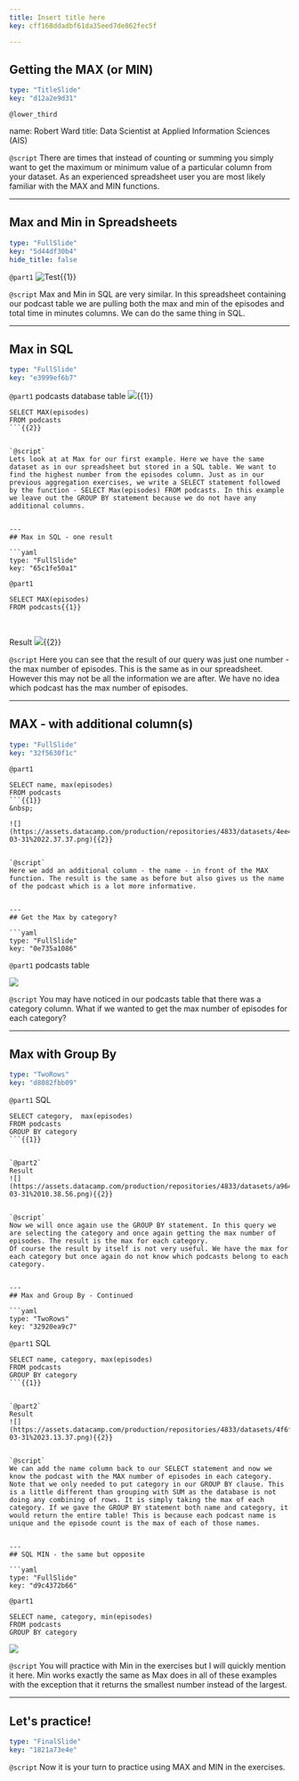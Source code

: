 ```yaml
---
title: Insert title here
key: cff168ddadbf61da35eed7de862fec5f

---
```

## Getting the MAX (or MIN)

```yaml
type: "TitleSlide"
key: "d12a2e9d31"
```

`@lower_third`

name: Robert Ward
title: Data Scientist at Applied Information Sciences (AIS)


`@script`
There are times that instead of counting or summing you simply want to get the maximum or minimum value of a particular column from your dataset. As an experienced spreadsheet user you are most likely familiar with the MAX and MIN functions.


---
## Max and Min in Spreadsheets

```yaml
type: "FullSlide"
key: "5d44df30b4"
hide_title: false
```

`@part1`
![Test](https://assets.datacamp.com/production/repositories/4833/datasets/8955749e97c652135520e0da942a046d96bc5e77/Screenshot%202019-03-31%2009.56.01.png){{1}}


`@script`
Max and Min in SQL are very similar. In this spreadsheet containing our podcast table we are pulling both the max and min of the episodes and total time in minutes columns. We can do the same thing in SQL.


---
## Max in SQL

```yaml
type: "FullSlide"
key: "e3999ef6b7"
```

`@part1`
podcasts database table
![](https://assets.datacamp.com/production/repositories/4833/datasets/5f43b9a3c9d1fcbc591e475b172244c5b0d5a90b/Screenshot%202019-03-31%2010.08.57.png){{1}}

```
SELECT MAX(episodes)
FROM podcasts
```{{2}}


`@script`
Lets look at at Max for our first example. Here we have the same dataset as in our spreadsheet but stored in a SQL table. We want to find the highest number from the episodes column. Just as in our previous aggregation exercises, we write a SELECT statement followed by the function - SELECT Max(episodes) FROM podcasts. In this example we leave out the GROUP BY statement because we do not have any additional columns.


---
## Max in SQL - one result

```yaml
type: "FullSlide"
key: "65c1fe50a1"
```

`@part1`
```
SELECT MAX(episodes)
FROM podcasts{{1}}
```
&nbsp;

Result 
![](https://assets.datacamp.com/production/repositories/4833/datasets/02726a8eae58b6cae2b32d71a5e65e613651159a/Screenshot%202019-03-30%2023.08.17.png){{2}}


`@script`
Here you can see that the result of our query was just one number - the max number of episodes. This is the same as in our spreadsheet. However this may not be all the information we are after. We have no idea which podcast has the max number of episodes.


---
## MAX - with additional column(s)

```yaml
type: "FullSlide"
key: "32f5630f1c"
```

`@part1`
```
SELECT name, max(episodes)
FROM podcasts
```{{1}}
&nbsp;

![](https://assets.datacamp.com/production/repositories/4833/datasets/4ee42879d2003e5114f27acb7a413dd1d8fb45f8/Screenshot%202019-03-31%2022.37.37.png){{2}}


`@script`
Here we add an additional column - the name - in front of the MAX function. The result is the same as before but also gives us the name of the podcast which is a lot more informative.


---
## Get the Max by category?

```yaml
type: "FullSlide"
key: "0e735a1086"
```

`@part1`
podcasts table 

![](https://assets.datacamp.com/production/repositories/4833/datasets/5f43b9a3c9d1fcbc591e475b172244c5b0d5a90b/Screenshot%202019-03-31%2010.08.57.png)


`@script`
You may have noticed in our podcasts table that there was a category column. What if we wanted to get the max number of episodes for each category?


---
## Max with Group By

```yaml
type: "TwoRows"
key: "d8082fbb09"
```

`@part1`
SQL 
```
SELECT category,  max(episodes)
FROM podcasts
GROUP BY category
```{{1}}


`@part2`
Result 
![](https://assets.datacamp.com/production/repositories/4833/datasets/a9642317eab31cc76813ab44033a2034ace60a4a/Screenshot%202019-03-31%2010.38.56.png){{2}}


`@script`
Now we will once again use the GROUP BY statement. In this query we are selecting the category and once again getting the max number of episodes. The result is the max for each category.
Of course the result by itself is not very useful. We have the max for each category but once again do not know which podcasts belong to each category.


---
## Max and Group By - Continued

```yaml
type: "TwoRows"
key: "32920ea9c7"
```

`@part1`
SQL 
```
SELECT name, category, max(episodes)
FROM podcasts
GROUP BY category
```{{1}}


`@part2`
Result 
![](https://assets.datacamp.com/production/repositories/4833/datasets/4f6f736113d5cbcbba04c8bf132f1f10603495dd/Screenshot%202019-03-31%2023.13.37.png){{2}}


`@script`
We can add the name column back to our SELECT statement and now we know the podcast with the MAX number of episodes in each category. Note that we only needed to put category in our GROUP BY clause. This is a little different than grouping with SUM as the database is not doing any combining of rows. It is simply taking the max of each category. If we gave the GROUP BY statement both name and category, it would return the entire table! This is because each podcast name is unique and the episode count is the max of each of those names.


---
## SQL MIN - the same but opposite

```yaml
type: "FullSlide"
key: "d9c4372b66"
```

`@part1`
```
SELECT name, category, min(episodes)
FROM podcasts
GROUP BY category
```
![](https://assets.datacamp.com/production/repositories/4833/datasets/bc0094fe1a1eafcc3ec6c6add70f8777db4f8ad4/Screenshot%202019-04-01%2022.09.51.png)


`@script`
You will practice with Min in the exercises but I will quickly mention it here. Min works exactly the same as Max does in all of these examples with the exception that it returns the smallest number instead of the largest.


---
## Let's practice!

```yaml
type: "FinalSlide"
key: "1821a73e4e"
```

`@script`
Now it is your turn to practice using MAX and MIN in the exercises.

